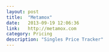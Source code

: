 ```yaml
---
layout: post
title:  "Metamox"
date:   2013-09-19 12:06:36
link:   http://metamox.com
category: Pricing
description: "Singles Price Tracker"
---
```


